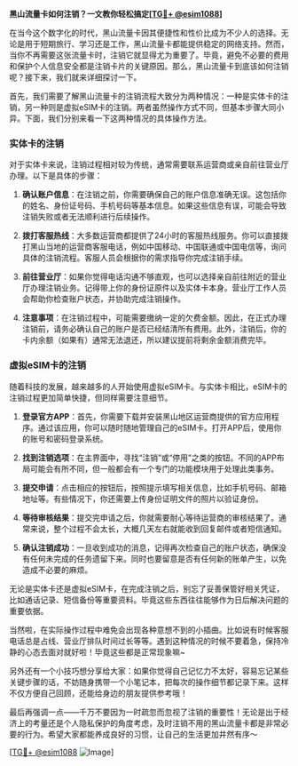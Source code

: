 **黑山流量卡如何注销？一文教你轻松搞定[[TG💪+ @esim1088](https://t.me/s/esim1088)]**

在当今这个数字化的时代，黑山流量卡因其便捷性和性价比成为不少人的选择。无论是用于短期旅行、学习还是工作，黑山流量卡都能提供稳定的网络支持。然而，当你不再需要这张流量卡时，注销它就显得尤为重要了。毕竟，避免不必要的费用和保护个人信息安全都是注销卡片的关键原因。那么，黑山流量卡到底该如何注销呢？接下来，我们就来详细探讨一下。

首先，我们需要了解黑山流量卡的注销流程大致分为两种情况：一种是实体卡的注销，另一种则是虚拟eSIM卡的注销。两者虽然操作方式不同，但基本步骤大同小异。下面，我们分别来看一下这两种情况的具体操作方法。

### 实体卡的注销

对于实体卡来说，注销过程相对较为传统，通常需要联系运营商或亲自前往营业厅办理。以下是具体的步骤：

1. **确认账户信息**：在注销之前，你需要确保自己的账户信息准确无误。这包括你的姓名、身份证号码、手机号码等基本信息。如果这些信息有误，可能会导致注销失败或者无法顺利进行后续操作。

2. **拨打客服热线**：大多数运营商都提供了24小时的客服热线服务。你可以直接拨打黑山当地的运营商客服电话，例如中国移动、中国联通或中国电信等，询问具体的注销流程。客服人员会根据你的需求指导你完成注销手续。

3. **前往营业厅**：如果你觉得电话沟通不够直观，也可以选择亲自前往附近的营业厅办理注销业务。记得带上你的身份证原件以及实体卡本身。营业厅工作人员会帮助你检查账户状态，并协助完成注销操作。

4. **注意事项**：在注销过程中，可能需要缴纳一定的欠费金额。因此，在正式办理注销前，请务必确认自己的账户是否已经结清所有费用。此外，注销后，你的卡内余额（如果有）通常无法退还，所以建议提前将剩余金额消费完毕。

### 虚拟eSIM卡的注销

随着科技的发展，越来越多的人开始使用虚拟eSIM卡。与实体卡相比，eSIM卡的注销过程更加简单快捷，但同样需要注意细节。

1. **登录官方APP**：首先，你需要下载并安装黑山地区运营商提供的官方应用程序。通过该应用，你可以随时随地管理自己的eSIM卡。打开APP后，使用你的账号和密码登录系统。

2. **找到注销选项**：在主界面中，寻找“注销”或“停用”之类的按钮。不同的APP布局可能会有所不同，但一般都会有一个专门的功能模块用于处理此类事务。

3. **提交申请**：点击相应的按钮后，按照提示填写相关信息，比如手机号码、邮箱地址等。有些情况下，你还需要上传身份证明文件的照片以验证身份。

4. **等待审核结果**：提交完申请之后，你就需要耐心等待运营商的审核结果了。通常来说，整个过程不会太长，大概几天左右就能收到回复邮件或者短信通知。

5. **确认注销成功**：一旦收到成功的消息，记得再次检查自己的账户状态，确保没有任何未完成的任务遗留下来。同时也要留意是否有任何新的账单产生，以免造成不必要的麻烦。

无论是实体卡还是虚拟eSIM卡，在完成注销之后，别忘了妥善保管好相关凭证，比如通话记录、短信备份等重要资料。毕竟这些东西往往能够作为日后解决问题的重要依据。

当然啦，在实际操作过程中难免会出现各种意想不到的小插曲。比如说有时候客服电话总是占线、营业厅排队时间过长等等。遇到这种情况的时候不要着急，保持冷静的心态去面对就好啦！毕竟这些都是正常现象嘛~

另外还有一个小技巧想分享给大家：如果你觉得自己记忆力不太好，容易忘记某些关键步骤的话，不妨随身携带一个小笔记本，把每次的操作细节都记录下来。这样不仅方便自己回顾，还能给身边的朋友提供参考哦！

最后再强调一点——千万不要因为一时疏忽而忽视了注销的重要性！无论是出于经济上的考量还是个人隐私保护的角度考虑，及时注销不用的黑山流量卡都是非常必要的行为。希望大家都能养成良好的习惯，让自己的生活更加井然有序～

[[TG💪+ @esim1088](https://t.me/s/esim1088) ![Image](https://i.postimg.cc/4NQfJmqS/Snipaste-2025-05-13-00-14-12.png)]